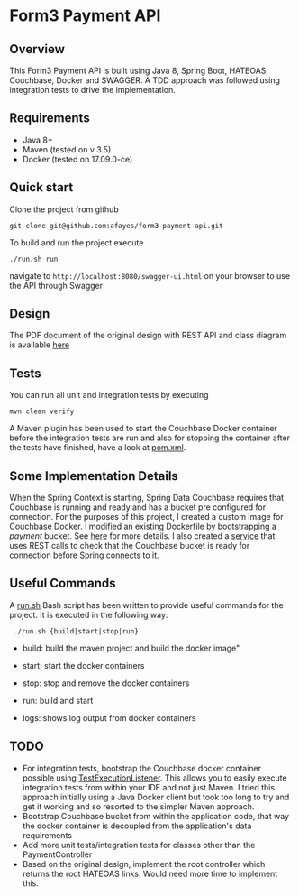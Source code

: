 # Form3 Payment API

## Overview
This Form3 Payment API is built using Java 8, Spring Boot, HATEOAS, Couchbase, Docker and SWAGGER. A TDD approach was followed using integration tests to drive the implementation.

## Requirements
- Java 8+
- Maven (tested on v 3.5)
- Docker (tested on 17.09.0-ce)

## Quick start
Clone the project from github
```
git clone git@github.com:afayes/form3-payment-api.git
```
To build and run the project execute
```
./run.sh run
```

navigate to ```http://localhost:8080/swagger-ui.html``` on your browser to use the API through Swagger

## Design
The PDF document of the original design with REST API and class diagram is available [here](design.pdf)

## Tests
You can run all unit and integration tests by executing
```
mvn clean verify
```
A Maven plugin has been used to start the Couchbase Docker container before the integration tests are run and also for stopping the container after the tests have finished, have a look at [pom.xml](pom.xml). 

## Some Implementation Details
When the Spring Context is starting, Spring Data Couchbase requires that Couchbase is running and ready and has a bucket pre configured for connection. For the purposes of this project, I created a custom image
for Couchbase Docker. I modified an existing Dockerfile by bootstrapping a _payment_ bucket. See [here](resources/couchbase-server-docker) for more details. I also created a 
[service](src/main/java/com/form3/payment/service/CouchbaseHealthCheckService.java) that uses REST calls to check that the Couchbase bucket is ready for connection before Spring connects to it.

## Useful Commands
A [run.sh](run.sh) Bash script has been written to provide useful commands for the project. It is executed in the following way:

``` ./run.sh {build|start|stop|run}```

- build: build the maven project and build the docker image"

- start: start the docker containers

- stop: stop and remove the docker containers

- run: build and start

- logs: shows log output from docker containers

## TODO
- For integration tests, bootstrap the Couchbase docker container possible using
[TestExecutionListener](https://docs.spring.io/spring/docs/current/javadoc-api/org/springframework/test/context/TestExecutionListener.html). This allows you to easily execute integration tests from 
within your IDE and not just Maven. I tried this approach initially using a Java Docker client but took too long to try and get it working and so resorted to the simpler Maven approach.
- Bootstrap Couchbase bucket from within the application code, that way the docker container is decoupled from the application's data requirements
- Add more unit tests/integration tests for classes other than the PaymentController
- Based on the original design, implement the root controller which returns the root HATEOAS links. Would need more time to implement this.

